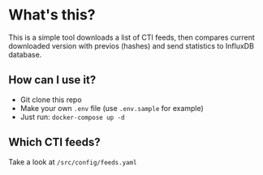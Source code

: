 # What's this?

This is a simple tool downloads a list of CTI feeds, then compares current downloaded version with previos (hashes) and send statistics to InfluxDB database.

## How can I use it?

* Git clone this repo
* Make your own `.env` file (use `.env.sample` for example)
* Just run: `docker-compose up -d`

## Which CTI feeds?

Take a look at `/src/config/feeds.yaml`
